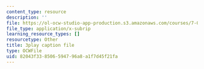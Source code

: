 ```yaml
---
content_type: resource
description: ''
file: https://ol-ocw-studio-app-production.s3.amazonaws.com/courses/7-01sc-fundamentals-of-biology-fall-2011/82043f338506594796a8a1f7d45f21fa_zQfcPQpKZUk.vtt
file_type: application/x-subrip
learning_resource_types: []
resourcetype: Other
title: 3play caption file
type: OCWFile
uid: 82043f33-8506-5947-96a8-a1f7d45f21fa
---
```

